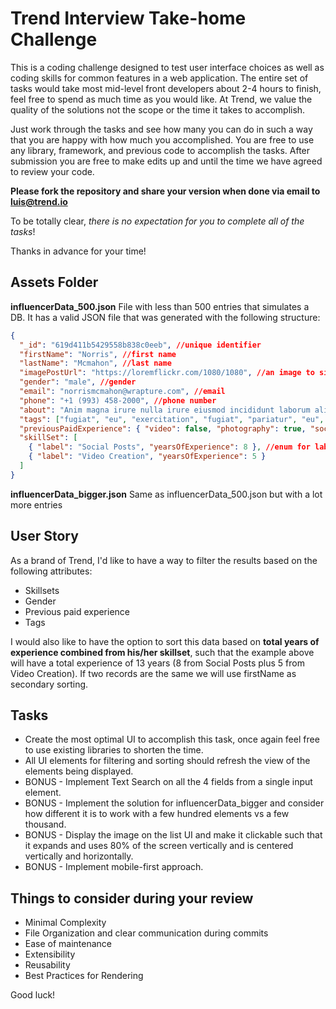 # Trend Interview Take-home Challenge

This is a coding challenge designed to test user interface choices as well as coding skills for common features in a web application.
The entire set of tasks would take most mid-level front developers about 2-4 hours to finish, feel free to spend as much time as you would like. At Trend, we value the quality of the solutions not the scope or the time it takes to accomplish.

Just work through the tasks and see how many you can do in such a way that you are happy with how much you accomplished. You are free to use any library, framework, and previous code to accomplish the tasks. After submission you are free to make edits up and until the time we have agreed to review your code.

**Please fork the repository and share your version when done via email to luis@trend.io**

To be totally clear, _there is no expectation for you to complete all of the tasks_!

Thanks in advance for your time!

## Assets Folder

**influencerData_500.json**
File with less than 500 entries that simulates a DB. It has a valid JSON file that was generated with the following structure:

```json
{
  "_id": "619d411b5429558b838c0eeb", //unique identifier
  "firstName": "Norris", //first name
  "lastName": "Mcmahon", //last name
  "imagePostUrl": "https://loremflickr.com/1080/1080", //an image to simulate a content post in instagram
  "gender": "male", //gender
  "email": "norrismcmahon@wrapture.com", //email
  "phone": "+1 (993) 458-2000", //phone number
  "about": "Anim magna irure nulla irure eiusmod incididunt laborum aliqua non ea veniam proident ut ad.", //placehoder bio
  "tags": ["fugiat", "eu", "exercitation", "fugiat", "pariatur", "eu", "elit"],//placeholder tags
  "previousPaidExperience": { "video": false, "photography": true, "socialPost": false }, //if they have experience dealing with this type of content
  "skillSet": [
    { "label": "Social Posts", "yearsOfExperience": 8 }, //enum for labels Social Posts, Video Creation, Photography, Graphic Design, Video Editing, Paid Ads, Unboxing Products. and years of experience on Integers,including zero for no-experience.
    { "label": "Video Creation", "yearsOfExperience": 5 }
  ]
}
```

**influencerData_bigger.json**
Same as influencerData_500.json but with a lot more entries

## User Story
As a brand of Trend, I'd like to have a way to filter the results based on the following attributes:
- Skillsets
- Gender
- Previous paid experience
- Tags

I would also like to have the option to sort this data based on **total years of experience combined from his/her skillset**, such that the example above will have a total experience of 13 years (8 from Social Posts plus 5 from Video Creation). If two records are the same we will use firstName as secondary sorting.

## Tasks

- Create the most optimal UI to accomplish this task, once again feel free to use existing libraries to shorten the time.
- All UI elements for filtering and sorting should refresh the view of the elements being displayed.
- BONUS - Implement Text Search on all the 4 fields from a single input element.
- BONUS - Implement the solution for influencerData_bigger and consider how different it is to work with a few hundred elements vs a few thousand.
- BONUS - Display the image on the list UI and make it clickable such that it expands and uses 80% of the screen vertically and is centered vertically and horizontally.
- BONUS - Implement mobile-first approach.

## Things to consider during your review

- Minimal Complexity
- File Organization and clear communication during commits
- Ease of maintenance
- Extensibility
- Reusability
- Best Practices for Rendering

Good luck!
